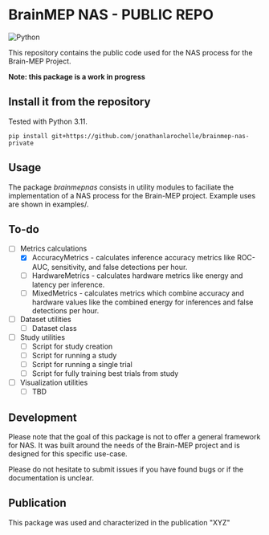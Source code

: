 # BrainMEP NAS - PUBLIC REPO

![Python](https://img.shields.io/badge/python-3.12-blue.svg)

This repository contains the public code used for the NAS process for the
Brain-MEP Project.

**Note: this package is a work in progress**

## Install it from the repository
Tested with Python 3.11.

```
pip install git+https://github.com/jonathanlarochelle/brainmep-nas-private
```

## Usage
The package *brainmepnas* consists in utility modules to faciliate the 
implementation of a NAS process for the Brain-MEP project. Example uses are
shown in examples/.

## To-do
- [ ] Metrics calculations
  - [x] AccuracyMetrics - calculates inference accuracy metrics like ROC-AUC, 
sensitivity, and false detections per hour.
  - [ ] HardwareMetrics - calculates hardware metrics like energy and latency 
per inference.
  - [ ] MixedMetrics - calculates metrics which combine accuracy and hardware
values like the combined energy for inferences and false detections per hour.
- [ ] Dataset utilities
  - [ ] Dataset class
- [ ] Study utilities
  - [ ] Script for study creation
  - [ ] Script for running a study
  - [ ] Script for running a single trial
  - [ ] Script for fully training best trials from study
- [ ] Visualization utilities
  - [ ] TBD

## Development
Please note that the goal of this package is not to offer a general framework 
for NAS. It was built around the needs of the Brain-MEP project and is designed
for this specific use-case.

Please do not hesitate to submit issues if you have found bugs or if the
documentation is unclear.

## Publication
This package was used and characterized in the publication "XYZ"